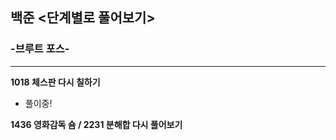 ## 백준 <단계별로 풀어보기>

### -브루트 포스-

---

**1018 체스판 다시 칠하기**

- 풀이중!



**1436 영화감독 숌 / 2231 분해합 다시 풀어보기**

